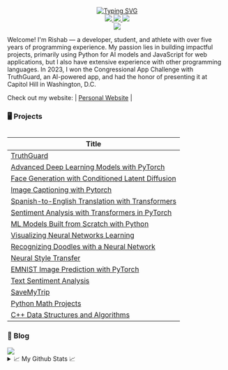 <p align="center">
<a href="https://github.com/RishabSA">
    <img src="https://readme-typing-svg.demolab.com?font=Fira+Code&weight=500&size=36&duration=1000&pause=400&vCenter=true&multiline=true&width=750&height=175&lines=Rishab+Alagharu;Student+%7C+Software+Engineer;Machine+Learning+%7C+Deep+Learning" alt="Typing SVG" />
</a>
<br/>

<a href="https://rishabalagharu.com/">
    <img src="https://img.shields.io/badge/Website-rishabalagharu.com-red?style=flat-square">
</a>  
<a href="https://www.linkedin.com/in/rishab-alagharu/">
    <img src="https://img.shields.io/badge/-Linkedin-blue?style=flat-square&logo=linkedin">
</a>
<a href="mailto:rishabsaia@gmail.com">
    <img src="https://img.shields.io/badge/-Email-red?style=flat-square&logo=gmail&logoColor=white">
</a>

<br/> 

<a href="[https://github.com/drkostas](https://github.com/RishabSA)">
    <img src="https://github-stats-alpha.vercel.app/api?username=rishabsa&cc=22272e&tc=37BCF6&ic=fff&bc=0000">
</a>

</p>

Welcome! I'm Rishab — a developer, student, and athlete with over five years of programming experience. My passion lies in building impactful projects, primarily using Python for AI models and JavaScript for web applications, but I also have extensive experience with other programming languages. In 2023, I won the Congressional App Challenge with TruthGuard, an AI-powered app, and had the honor of presenting it at Capitol Hill in Washington, D.C.

Check out my website: | [Personal Website](https://rishabalagharu.com/) |

### 🖥️ Projects
<table>

|Title|
|--|
| [TruthGuard](https://truthguard.app/) |
| [Advanced Deep Learning Models with PyTorch](https://github.com/RishabSA/advanced-deep-learning) |
| [Face Generation with Conditioned Latent Diffusion](https://huggingface.co/spaces/RishabA/celeba-latent-diffusion) |
| [Image Captioning with Pytorch](https://huggingface.co/spaces/RishabA/image-captioning) |
| [Spanish-to-English Translation with Transformers](https://huggingface.co/spaces/RishabA/spanish-to-english) |
| [Sentiment Analysis with Transformers in PyTorch](https://huggingface.co/spaces/RishabA/sentiment-analysis) |
| [ML Models Built from Scratch with Python](https://github.com/RishabSA/ML-models-from-scratch) |
| [Visualizing Neural Networks Learning](https://github.com/RishabSA/visualizing-learning-neural-networks) |
| [Recognizing Doodles with a Neural Network](https://github.com/RishabSA/recog-doodles) |
| [Neural Style Transfer](https://github.com/RishabSA/neural-style-transfer) |
| [EMNIST Image Prediction with PyTorch](https://colab.research.google.com/drive/1p1kVAd_DoGgJPVwPsmsodoYQkvEfqcDO?usp=sharing) |
| [Text Sentiment Analysis](https://github.com/RishabSA/sentiment_analysis) |
| [SaveMyTrip](https://neverfinite.com/savemytrip/) |
| [Python Math Projects](https://github.com/RishabSA/python-math-projects) |
| [C++ Data Structures and Algorithms](https://github.com/RishabSA/data-structures-and-algorithms) |
</table>

### 📄 Blog

<a href="https://medium.com/@rishabalagharu">
    <img src="https://img.shields.io/badge/Website-medium.com/@rishabalagharu-red?style=flat-square">
</a>  

<details>
<summary>📈 My Github Stats 📈</summary>
<br>
My Github Stats

![](http://github-profile-summary-cards.vercel.app/api/cards/profile-details?username=rishabsa&theme=dracula) 

![](http://github-profile-summary-cards.vercel.app/api/cards/repos-per-language?username=rishabsa&theme=dracula) 
![](http://github-profile-summary-cards.vercel.app/api/cards/most-commit-language?username=rishabsa&theme=dracula)

</details>
